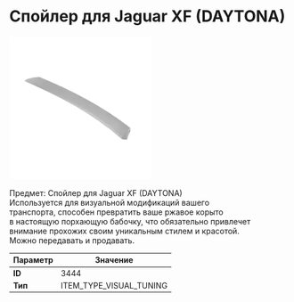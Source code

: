 # Спойлер для Jaguar XF (DAYTONA)

![Item Image](../img/3444.webp?raw=true)

Предмет: Спойлер для Jaguar XF (DAYTONA)<br>Используется для визуальной модификаций вашего<br>транспорта, способен превратить ваше ржавое корыто<br>в настоящую порхающую бабочку, что обязательно привлечет<br>внимание прохожих своим уникальным стилем и красотой.<br>Можно передавать и продавать.


| Параметр | Значение |
|----------|----------|
| **ID** | 3444 |
| **Тип** | ITEM_TYPE_VISUAL_TUNING |


